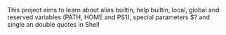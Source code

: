 This project aims to learn about alias builtin, help builtin, local, global and reserved variables (PATH, HOME and PS1), special parameters $? and single an double quotes in Shell
